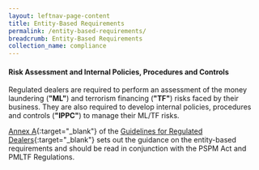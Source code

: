 ```yaml
---
layout: leftnav-page-content
title: Entity-Based Requirements
permalink: /entity-based-requirements/
breadcrumb: Entity-Based Requirements
collection_name: compliance
---
```


####  Risk Assessment and Internal Policies, Procedures and Controls

Regulated dealers are required to perform an assessment of the money laundering (**"ML"**) and terrorism financing (**"TF"**) risks faced by their business. They are also required to develop internal policies, procedures and controls (**"IPPC"**) to manage their ML/TF risks.

[Annex A](/images/Annex%20A%20AMLCFT%20Flowchart%20for%20Regulated%20Dealers.pdf){:target="_blank"} of the [Guidelines for Regulated Dealers](/images/Guidelines%20for%20regulated%20dealers_20190828_V1.1Final.pdf){:target="_blank"} sets out the guidance on the entity-based requirements and should be read in conjunction with the PSPM Act and PMLTF Regulations.
